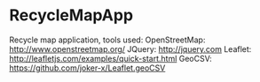 RecycleMapApp
=============

Recycle map application, tools used:
OpenStreetMap: http://www.openstreetmap.org/
JQuery: http://jquery.com
Leaflet: http://leafletjs.com/examples/quick-start.html
GeoCSV: https://github.com/joker-x/Leaflet.geoCSV
